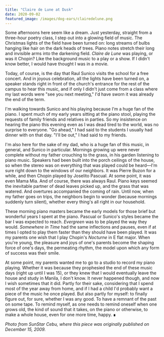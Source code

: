 ```yaml
---
title: "Claire de Lune at Dusk"
date: 2020-09-02
featured_image: /images/dog-ears/clairedelune.png
---
```

Some afternoons here seem like a dream. Just yesterday, straight from a three-hour poetry class, I step out into a glowing field of music. The Christmas lights of the field have been turned on: long streams of bulbs hanging like hair on the dark heads of trees. Piano notes stretch their long and invisible arms into the darkening field. *Claire de Lune* was playing, or was it Chopin? Like the background music to a play or a show. If I didn't know better, I would have thought I was in a movie.

Today, of course, is the day that Raul Sunico visits the school for a free concert. And in joyous celebration, all the lights have been turned on, a speaker stands right in front of the church's entrance for the rest of the campus to hear this music, and if only I didn't just come from a class where my last words were "see you next meeting," I'd have sworn it was already the end of the term.

I'm walking towards Sunico and his playing because I'm a huge fan of the piano. I spent much of my early years sitting at the piano stool, playing the requests of family friends and relatives in parties. So my insistence on hearing the piano this evening even as I was dead tired to the world, was no surprise to everyone. "Go ahead," I had said to the students I usually had dinner with on that day. "I'll be out," I had said to my friends.

I'm also here for the sake of my dad, who is a huge fan of this music, in general, and Sunico in particular. Mornings growing up were never complete without my father crouching to the grass, in his garden listening to piano music. Speakers had been built into the porch ceilings of the house, so when the stereo was on everything that was played could be heard—I'm sure right down to the windows of our neighbors. It was Pierre Buzon for a while, and then Chopin played by Joselito Pascual. At some point, it was even Mama Mia. And of course, there was always Raul. Piano keys seemed the inevitable partner of dead leaves picked up, and the grass that was watered. And overtures accompanied the coming of rain. Until now, when my father goes on trips, the neighbors begin to wonder (because mornings suddenly turn silent), whether every thing's all right in our household.

These morning piano masters became the early models for those brief but wonderful years I spent at the piano. Pascual or Sunico's styles became the bar I was expected to reach. *Evergreen* was to be played the way they would. *Somewhere in Time* had the same inflections and pauses, even if at times I opted to play them faster than they should have been played. It was my parents one wish that I play Chopin's *Nocturne* in E flat major. When you're young, the pleasure and joys of one's parents become the shaping force of one's days, the permeating rhythm, the model upon which any form of success was their smile.

At some point, my parents wanted me to go to a studio to record my piano playing. Whether it was because they prophesied the end of these music days (right up until I was 15), or they knew that I would eventually leave the house and study in Manila, I don't know. It never happened though, and now I wish sometimes that it did. Partly for their sake, considering that I spend most of the year away from home, and if I had a child I'd probably want a piece of the music he once played. But also partly for myself: to finally figure out, for sure, whether I was any good. To have a remnant of the past on some tape. To remind myself, as one needs to remind oneself when one grows old, the kind of sound that it takes, on the piano or otherwise, to make a whole house, even for one more time, happy. &#8718;

*Photo from SunStar Cebu, where this piece was originally published on December 15, 2009.*